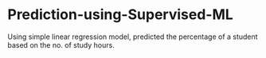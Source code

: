 # Prediction-using-Supervised-ML
Using simple linear regression model, predicted the percentage of a student based on the no. of study hours.
